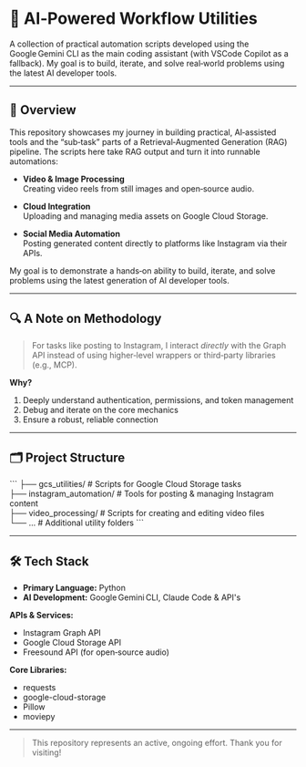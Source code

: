 # 🤖 AI‑Powered Workflow Utilities

A collection of practical automation scripts developed using the Google Gemini CLI as the main coding assistant (with VSCode Copilot as a fallback). My goal is to build, iterate, and solve real‑world problems using the latest AI developer tools.

---

## 🚀 Overview

This repository showcases my journey in building practical, AI‑assisted tools and the “sub‑task” parts of a Retrieval‑Augmented Generation (RAG) pipeline. The scripts here take RAG output and turn it into runnable automations:

- **Video & Image Processing**  
  Creating video reels from still images and open‑source audio.

- **Cloud Integration**  
  Uploading and managing media assets on Google Cloud Storage.

- **Social Media Automation**  
  Posting generated content directly to platforms like Instagram via their APIs.

My goal is to demonstrate a hands‑on ability to build, iterate, and solve problems using the latest generation of AI developer tools.

---

## 🔍 A Note on Methodology

> For tasks like posting to Instagram, I interact *directly* with the Graph API instead of using higher‑level wrappers or third‑party libraries (e.g., MCP).

**Why?**  

1. Deeply understand authentication, permissions, and token management
2. Debug and iterate on the core mechanics  
3. Ensure a robust, reliable connection

---

## 🗂 Project Structure

\`\`\`
├── gcs_utilities/          # Scripts for Google Cloud Storage tasks  
├── instagram_automation/   # Tools for posting & managing Instagram content  
├── video_processing/       # Scripts for creating and editing video files  
└── ...                     # Additional utility folders
\`\`\`

---

## 🛠 Tech Stack

- **Primary Language:** Python  
- **AI Development:** Google Gemini CLI, Claude Code & API's  

**APIs & Services:**  

- Instagram Graph API  
- Google Cloud Storage API  
- Freesound API (for open‑source audio)  

**Core Libraries:**  

- requests
- google-cloud-storage  
- Pillow  
- moviepy

---

> This repository represents an active, ongoing effort. Thank you for visiting!
